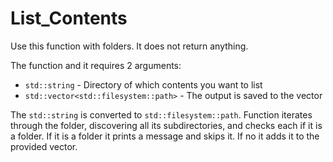 # List_Contents

Use this function with folders. It does not return anything.

The function and it requires 2 arguments:
- `std::string` - Directory of which contents you want to list
- `std::vector<std::filesystem::path>` - The output is saved to the vector

The `std::string` is converted to `std::filesystem::path`. Function iterates through the folder, discovering all its subdirectories, and checks each if it is a folder. If it is a folder it prints a message and skips it. If no it adds it to the provided vector.
